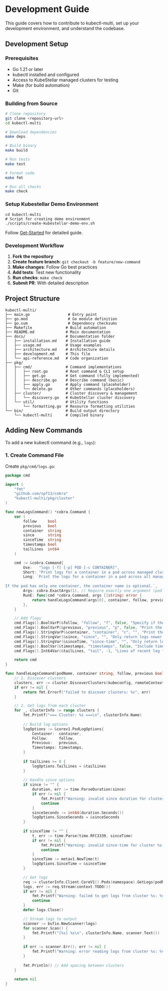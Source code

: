 # Development Guide

This guide covers how to contribute to kubectl-multi, set up your development environment, and understand the codebase.

## Development Setup

### Prerequisites

- Go 1.21 or later
- kubectl installed and configured
- Access to KubeStellar managed clusters for testing
- Make (for build automation)
- Git

### Building from Source

```bash
# Clone repository
git clone <repository-url>
cd kubectl-multi

# Download dependencies
make deps

# Build binary
make build

# Run tests
make test

# Format code
make fmt

# Run all checks
make check
```

### Setup Kubestellar Demo Environment
```
cd kubectl-multi
# Script for creating demo environment
./scripts/create-kubestellar-demo-env.sh
```
Follow [Get-Started](https://docs.kubestellar.io/release-0.28.0/direct/get-started/) for detailed guide.

### Development Workflow

1. **Fork the repository**
2. **Create feature branch**: `git checkout -b feature/new-command`
3. **Make changes**: Follow Go best practices
4. **Add tests**: Test new functionality
5. **Run checks**: `make check`
6. **Submit PR**: With detailed description

## Project Structure

```
kubectl-multi/
├── main.go                 # Entry point
├── go.mod                  # Go module definition
├── go.sum                  # Dependency checksums
├── Makefile               # Build automation
├── README.md              # Main documentation
├── docs/                  # Documentation folder
│   ├── installation.md    # Installation guide
│   ├── usage.md           # Usage examples
│   ├── architecture.md    # Architecture details
│   ├── development.md     # This file
│   └── api-reference.md   # Code organization
├── pkg/
│   ├── cmd/               # Command implementations
│   │   ├── root.go        # Root command & CLI setup
│   │   ├── get.go         # Get command (fully implemented)
│   │   ├── describe.go    # Describe command (basic)
│   │   ├── apply.go       # Apply command (placeholder)
│   │   └── delete.go      # Other commands (placeholders)
│   ├── cluster/           # Cluster discovery & management
│   │   └── discovery.go   # KubeStellar cluster discovery
│   └── util/              # Utility functions
│       └── formatting.go  # Resource formatting utilities
└── bin/                   # Build output directory
    └── kubectl-multi      # Compiled binary
```

## Adding New Commands

To add a new kubectl command (e.g., `logs`):

### 1. Create Command File

Create `pkg/cmd/logs.go`:

```go
package cmd

import (
	"fmt"
	"github.com/spf13/cobra"
	"kubectl-multi/pkg/cluster"
)

func newLogsCommand() *cobra.Command {
	var (
		follow     bool
		previous   bool
		container  string
		since      string
		sinceTime  string
		timestamps bool
		tailLines  int64
	)

	cmd := &cobra.Command{
		Use:   "logs [-f] [-p] POD [-c CONTAINER]",
		Short: "Print logs for a container in a pod across managed clusters",
		Long: `Print the logs for a container in a pod across all managed clusters.
		
If the pod has only one container, the container name is optional.`,
		Args: cobra.ExactArgs(1), // Require exactly one argument (pod name)
		RunE: func(cmd *cobra.Command, args []string) error {
			return handleLogsCommand(args[0], container, follow, previous, since, sinceTime, timestamps, tailLines)
		},
	}

	// Add flags
	cmd.Flags().BoolVarP(&follow, "follow", "f", false, "Specify if the logs should be streamed")
	cmd.Flags().BoolVarP(&previous, "previous", "p", false, "Print the logs for the previous instance of the container")
	cmd.Flags().StringVarP(&container, "container", "c", "", "Print the logs of this container")
	cmd.Flags().StringVar(&since, "since", "", "Only return logs newer than a relative duration like 5s, 2m, or 3h")
	cmd.Flags().StringVar(&sinceTime, "since-time", "", "Only return logs after a specific date (RFC3339)")
	cmd.Flags().BoolVar(&timestamps, "timestamps", false, "Include timestamps on each line in the log output")
	cmd.Flags().Int64Var(&tailLines, "tail", -1, "Lines of recent log file to display")

	return cmd
}

func handleLogsCommand(podName, container string, follow, previous bool, since, sinceTime string, timestamps bool, tailLines int64) error {
	// 1. Discover clusters
	clusters, err := cluster.DiscoverClusters(kubeconfig, remoteContext)
	if err != nil {
		return fmt.Errorf("failed to discover clusters: %v", err)
	}

	// 2. Get logs from each cluster
	for _, clusterInfo := range clusters {
		fmt.Printf("=== Cluster: %s ===\n", clusterInfo.Name)
		
		// Build log options
		logOptions := &corev1.PodLogOptions{
			Container:  container,
			Follow:     follow,
			Previous:   previous,
			Timestamps: timestamps,
		}
		
		if tailLines >= 0 {
			logOptions.TailLines = &tailLines
		}
		
		// Handle since options
		if since != "" {
			duration, err := time.ParseDuration(since)
			if err != nil {
				fmt.Printf("Warning: invalid since duration for cluster %s: %v\n", clusterInfo.Name, err)
				continue
			}
			sinceSeconds := int64(duration.Seconds())
			logOptions.SinceSeconds = &sinceSeconds
		}
		
		if sinceTime != "" {
			t, err := time.Parse(time.RFC3339, sinceTime)
			if err != nil {
				fmt.Printf("Warning: invalid since-time for cluster %s: %v\n", clusterInfo.Name, err)
				continue
			}
			sinceTime := metav1.NewTime(t)
			logOptions.SinceTime = &sinceTime
		}

		// Get logs
		req := clusterInfo.Client.CoreV1().Pods(namespace).GetLogs(podName, logOptions)
		logs, err := req.Stream(context.TODO())
		if err != nil {
			fmt.Printf("Warning: failed to get logs from cluster %s: %v\n", clusterInfo.Name, err)
			continue
		}
		defer logs.Close()

		// Stream logs to output
		scanner := bufio.NewScanner(logs)
		for scanner.Scan() {
			fmt.Printf("[%s] %s\n", clusterInfo.Name, scanner.Text())
		}
		
		if err := scanner.Err(); err != nil {
			fmt.Printf("Warning: error reading logs from cluster %s: %v\n", clusterInfo.Name, err)
		}
		
		fmt.Println() // Add spacing between clusters
	}
	
	return nil
}